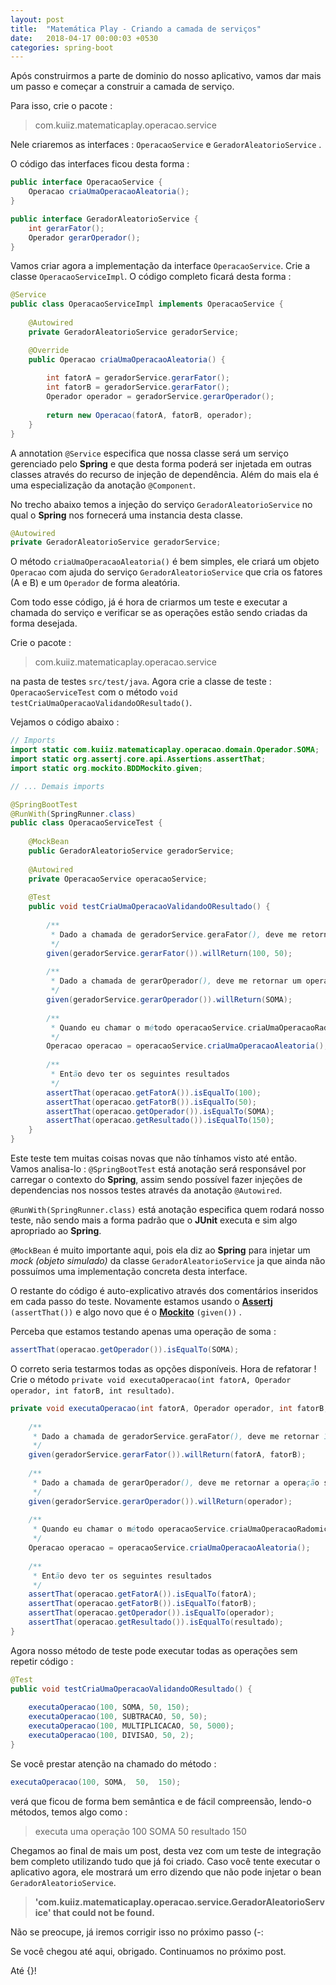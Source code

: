 ```yaml
---
layout: post
title:  "Matemática Play - Criando a camada de serviços"
date:   2018-04-17 00:00:03 +0530
categories: spring-boot
---
```



Após construirmos a parte de dominio do nosso aplicativo, vamos dar mais um passo e começar a construir a camada de serviço.

Para isso, crie o pacote :
> com.kuiiz.matematicaplay.operacao.service

Nele criaremos as interfaces : ```OperacaoService```  e ```GeradorAleatorioService``` . 

O código das interfaces ficou desta forma :
```java
public interface OperacaoService {
	Operacao criaUmaOperacaoAleatoria();
}
```
```java
public interface GeradorAleatorioService {
	int gerarFator();
	Operador gerarOperador();	
}
```
Vamos criar agora a implementação da interface ```OperacaoService```. Crie a classe  ```OperacaoServiceImpl```.
O código completo ficará desta forma : 

```java
@Service
public class OperacaoServiceImpl implements OperacaoService {
	
	@Autowired
	private GeradorAleatorioService geradorService;

	@Override
	public Operacao criaUmaOperacaoAleatoria() {
		
		int fatorA = geradorService.gerarFator();
		int fatorB = geradorService.gerarFator();
		Operador operador = geradorService.gerarOperador();
		
		return new Operacao(fatorA, fatorB, operador);
	}
}
```
A annotation ```@Service``` especifica  que nossa classe será um serviço gerenciado pelo **Spring** e que desta forma poderá ser injetada em outras classes através do recurso de injeção de dependência. Além do mais ela é uma especialização da anotação ```@Component```.

No trecho abaixo temos a injeção do serviço ```GeradorAleatorioService```  no qual o **Spring** nos fornecerá uma instancia desta classe.

```java
@Autowired  
private GeradorAleatorioService geradorService;
```

O método ```criaUmaOperacaoAleatoria()``` é bem simples, ele criará um objeto ```Operacao``` com ajuda do serviço ```GeradorAleatorioService```  que cria os fatores (A e B) e um ```Operador``` de forma aleatória.

Com todo esse código, já é hora de criarmos um teste e executar a chamada do serviço e verificar se as operações estão sendo criadas da forma desejada.

Crie o pacote :
> com.kuiiz.matematicaplay.operacao.service

na pasta de testes ```src/test/java```. 
Agora crie a classe de teste :  ```OperacaoServiceTest```  com o método ```void testCriaUmaOperacaoValidandoOResultado()```.

Vejamos o código abaixo :
```java
// Imports 
import static com.kuiiz.matematicaplay.operacao.domain.Operador.SOMA;
import static org.assertj.core.api.Assertions.assertThat;
import static org.mockito.BDDMockito.given;

// ... Demais imports

@SpringBootTest
@RunWith(SpringRunner.class)
public class OperacaoServiceTest {
	
	@MockBean
	public GeradorAleatorioService geradorService;
	
	@Autowired
	private OperacaoService operacaoService;
	
	@Test
	public void testCriaUmaOperacaoValidandoOResultado() {		
		
		/**
		 * Dado a chamada de geradorService.geraFator(), deve me retornar 100 e 50
		 */
		given(geradorService.gerarFator()).willReturn(100, 50);
		
		/**
		 * Dado a chamada de gerarOperador(), deve me retornar um operador (+ - * \/)
		 */
		given(geradorService.gerarOperador()).willReturn(SOMA);
		
		/**
		 * Quando eu chamar o método operacaoService.criaUmaOperacaoRadomica()
		 */
		Operacao operacao = operacaoService.criaUmaOperacaoAleatoria();
		
		/**
		 * Então devo ter os seguintes resultados
		 */
		assertThat(operacao.getFatorA()).isEqualTo(100);
		assertThat(operacao.getFatorB()).isEqualTo(50);
		assertThat(operacao.getOperador()).isEqualTo(SOMA);
		assertThat(operacao.getResultado()).isEqualTo(150);
	}
}
```
Este teste tem muitas coisas novas que não tínhamos visto até então. Vamos analisa-lo :
```@SpringBootTest``` está anotação será responsável por carregar o contexto do **Spring**, assim sendo possível fazer injeções de dependencias nos nossos testes através da anotação ```@Autowired```.

```@RunWith(SpringRunner.class)``` está anotação especifica quem rodará nosso teste, não sendo mais a forma padrão que o **JUnit** executa e sim algo apropriado ao **Spring**.

```@MockBean``` é muito importante aqui, pois ela diz ao **Spring** para injetar um *mock (objeto simulado)* da classe  ```GeradorAleatorioService``` ja que ainda não possuímos uma implementação concreta desta interface.

O restante do código é auto-explicativo através dos comentários inseridos em cada passo do teste. Novamente estamos usando o **[Assertj](http://joel-costigliola.github.io/assertj)** ```(assertThat())``` e algo novo que é o **[Mockito](http://site.mockito.org/)** ```(given())``` .

Perceba que estamos testando apenas uma operação de soma :
```java
assertThat(operacao.getOperador()).isEqualTo(SOMA);
```
O correto seria testarmos todas as opções disponíveis. Hora de refatorar !
Crie o método ```private void executaOperacao(int fatorA, Operador operador, int fatorB, int resultado)```.

```java
private void executaOperacao(int fatorA, Operador operador, int fatorB, int resultado) {
		
	/**
	 * Dado a chamada de geradorService.geraFator(), deve me retornar 100 e 50
	 */
	given(geradorService.gerarFator()).willReturn(fatorA, fatorB);
		
	/**
	 * Dado a chamada de gerarOperador(), deve me retornar a operação soma (Operador.DIVISAO)
	 */
	given(geradorService.gerarOperador()).willReturn(operador);
		
	/**
	 * Quando eu chamar o método operacaoService.criaUmaOperacaoRadomica()
	 */
	Operacao operacao = operacaoService.criaUmaOperacaoAleatoria();
		
	/**
	 * Então devo ter os seguintes resultados
	 */
	assertThat(operacao.getFatorA()).isEqualTo(fatorA);
	assertThat(operacao.getFatorB()).isEqualTo(fatorB);
	assertThat(operacao.getOperador()).isEqualTo(operador);
	assertThat(operacao.getResultado()).isEqualTo(resultado);
}
```
Agora nosso método de teste pode executar todas as operações sem repetir código : 
```java
@Test
public void testCriaUmaOperacaoValidandoOResultado() {		
		
	executaOperacao(100, SOMA, 50, 150);
	executaOperacao(100, SUBTRACAO, 50, 50);
	executaOperacao(100, MULTIPLICACAO, 50, 5000);
	executaOperacao(100, DIVISAO, 50, 2);		
}
```
Se você prestar atenção na chamado do método :
```java
executaOperacao(100, SOMA,  50,  150);
```
verá que ficou de forma bem semântica e de fácil compreensão, lendo-o métodos, temos algo como : 
>executa uma operação 100 SOMA 50 resultado 150

Chegamos ao final de mais um post, desta vez com um teste de integração bem completo utilizando tudo que já foi criado. Caso você tente executar o aplicativo agora, ele mostrará um erro dizendo que não pode injetar o bean ```GeradorAleatorioService```.

> **'com.kuiiz.matematicaplay.operacao.service.GeradorAleatorioService' that could not be found.**

Não se preocupe, já iremos corrigir isso no próximo passo (-:

Se você chegou até aqui, obrigado. Continuamos no próximo post.

Até {}!